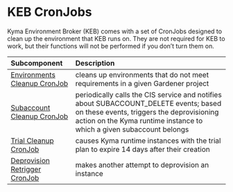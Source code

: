 # KEB CronJobs

Kyma Environment Broker (KEB) comes with a set of CronJobs designed to clean up the environment that KEB runs on. They are not required for KEB to work, but their functions will not be performed if you don’t turn them on. 

| **Subcomponent** | **Description**|
| :--- | :--- |
|[Environments Cleanup CronJob](03-07-environments-cleanup.md) | cleans up environments that do not meet requirements in a given Gardener project|
|[Subaccount Cleanup CronJob](03-09-subaccount-cleanup-cronjob.md) | periodically calls the CIS service and notifies about SUBACCOUNT_DELETE events; based on these events, triggers the deprovisioning action on the Kyma runtime instance to which a given subaccount belongs |
|[Trial Cleanup CronJob](03-15-trial-cleanup-cronjob.md) | causes Kyma runtime instances with the trial plan to expire 14 days after their creation |
|[Deprovision Retrigger CronJob](03-16-deprovision-retrigger-cronjob.md) | makes another attempt to deprovision an instance |
